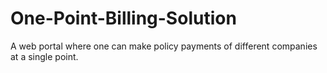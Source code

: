 # One-Point-Billing-Solution
A web portal where one can make policy payments of different companies at a single point.
